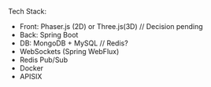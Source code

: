 Tech Stack:

- Front: Phaser.js (2D) or Three.js(3D) // Decision pending
- Back: Spring Boot
- DB: MongoDB + MySQL // Redis?
- WebSockets (Spring WebFlux)
- Redis Pub/Sub
- Docker
- APISIX